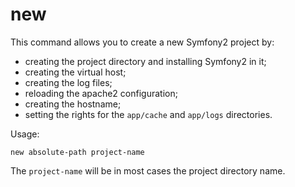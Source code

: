 # new

This command allows you to create a new Symfony2 project by:

* creating the project directory and installing Symfony2 in it;
* creating the virtual host;
* creating the log files;
* reloading the apache2 configuration;
* creating the hostname;
* setting the rights for the `app/cache` and `app/logs` directories.

Usage:

    new absolute-path project-name

The `project-name` will be in most cases the project directory name.
